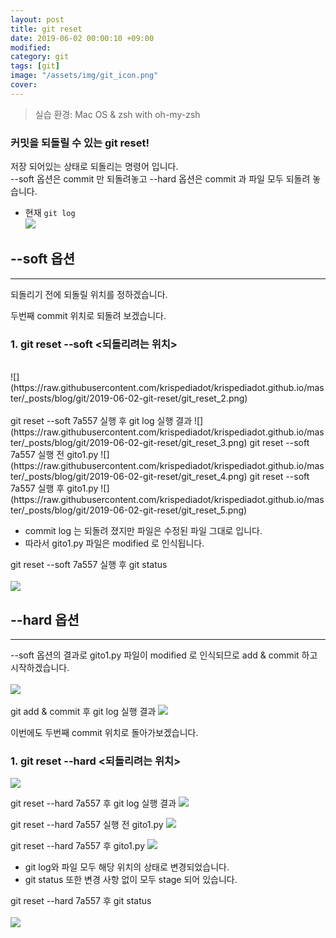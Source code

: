 ```yaml
---
layout: post
title: git reset
date: 2019-06-02 00:00:10 +09:00
modified: 
category: git
tags: [git]
image: "/assets/img/git_icon.png"
cover: 
---
```


>실습 환경: Mac OS & zsh with oh-my-zsh

### 커밋을 되돌릴 수 있는 git reset! <br>

저장 되어있는 상태로 되돌리는 명령어 입니다. <br>
--soft 옵션은 commit 만 되돌려놓고 
--hard 옵션은 commit 과 파일 모두 되돌려 놓습니다.  <br>

  - 현재 `git log`<br>
   ![](https://raw.githubusercontent.com/krispediadot/krispediadot.github.io/master/_posts/blog/git/2019-06-02-git-reset/git_reset_1.png)

## --soft 옵션
---
되돌리기 전에 되돌릴 위치를 정하겠습니다. 

두번째 commit 위치로 되돌려 보겠습니다. 
### 1. git reset --soft <되돌리려는 위치> <br>
  <br>
  ![](https://raw.githubusercontent.com/krispediadot/krispediadot.github.io/master/_posts/blog/git/2019-06-02-git-reset/git_reset_2.png)
  <br><br>
  git reset --soft 7a557 실행 후 git log 실행 결과
  ![](https://raw.githubusercontent.com/krispediadot/krispediadot.github.io/master/_posts/blog/git/2019-06-02-git-reset/git_reset_3.png)
  git reset --soft 7a557 실행 전 gito1.py
  ![](https://raw.githubusercontent.com/krispediadot/krispediadot.github.io/master/_posts/blog/git/2019-06-02-git-reset/git_reset_4.png)
  git reset --soft 7a557 실행 후 gito1.py
  ![](https://raw.githubusercontent.com/krispediadot/krispediadot.github.io/master/_posts/blog/git/2019-06-02-git-reset/git_reset_5.png)

  - commit log 는 되돌려 졌지만 파일은  수정된 파일 그대로 입니다. 
  - 따라서 gito1.py 파일은 modified 로 인식됩니다. 

  git reset --soft 7a557 실행 후 git status<br>
  <br>
  ![](https://raw.githubusercontent.com/krispediadot/krispediadot.github.io/master/_posts/blog/git/2019-06-02-git-reset/git_reset_6.png)

## --hard 옵션
---
--soft 옵션의 결과로 gito1.py 파일이 modified 로 인식되므로 
add & commit 하고 시작하겠습니다. <br>
<br>
![](https://raw.githubusercontent.com/krispediadot/krispediadot.github.io/master/_posts/blog/git/2019-06-02-git-reset/git_reset_7.png)
<br><br>
git add & commit 후 git log 실행 결과
![](https://raw.githubusercontent.com/krispediadot/krispediadot.github.io/master/_posts/blog/git/2019-06-02-git-reset/git_reset_8.png)

이번에도 두번째 commit 위치로 돌아가보겠습니다. 

### 1. git reset --hard <되돌리려는 위치>
  ![](https://raw.githubusercontent.com/krispediadot/krispediadot.github.io/master/_posts/blog/git/2019-06-02-git-reset/git_reset_9.png)

  git reset --hard 7a557 후 git log 실행 결과
  ![](https://raw.githubusercontent.com/krispediadot/krispediadot.github.io/master/_posts/blog/git/2019-06-02-git-reset/git_reset_10.png)

  git reset --hard 7a557 실행 전 gito1.py
  ![](https://raw.githubusercontent.com/krispediadot/krispediadot.github.io/master/_posts/blog/git/2019-06-02-git-reset/git_reset_11.png)

  git reset --hard 7a557 후 gito1.py
  ![](https://raw.githubusercontent.com/krispediadot/krispediadot.github.io/master/_posts/blog/git/2019-06-02-git-reset/git_reset_12.png)

  - git log와 파일 모두 해당 위치의 상태로 변경되었습니다. 
  - git status 또한 변경 사항 없이 모두 stage 되어 있습니다. 

  git reset --hard 7a557 후 git status<br><br>
  ![](https://raw.githubusercontent.com/krispediadot/krispediadot.github.io/master/_posts/blog/git/2019-06-02-git-reset/git_reset_13.png)
